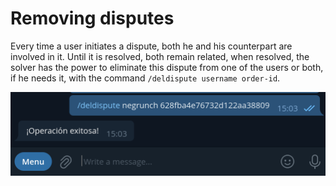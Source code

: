# Removing disputes

Every time a user initiates a dispute, both he and his counterpart are involved in it. Until it is resolved, both remain related, when resolved, the solver has the power to eliminate this dispute from one of the users or both, if he needs it, with the command
`/deldispute username order-id`.

![Deleting a Capture dispute](./assets/images/deldispute.png)
